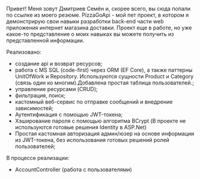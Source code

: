 Привет! Меня зовут Дмитриев Семён и, скорее всего, вы сюда попали по ссылке из моего резюме.
PizzaGoApi - мой пет проект, в котором я демонстрирую свои навыки разработки back-end части web приложения интернет магазина доставки.
Проект еще в работе, но уже какое-то представление о моих навыках вы можете получить из представленной информации.

Реализовано:
- создание api и возврат ресурсов;
- работа с MS SQL (code-first) через ORM (EF Core), а также паттерны UnitOfWork и Repository. Используются сущности Product и Category (связь один ко многим).Добавлена простая таблица пользователей.;
- управление ресурсами (CRUD);
- фильтрация, поиск;
- кастомный веб-сервис по отправке сообщений и внедрение зависимостей;
- Аутентификация с помощью JWT-токена;
- Хэширование пароля с помощью алгоритма BCrypt (В проекте не используются готовые решения Identity в ASP.Net)
- Простая кастомная авторизация админ/юзер на основе информации из JWT-токена, без использования готовых решений ролей пользователей;

В процессе реализации:
- AccountController (работа с пользователями)

